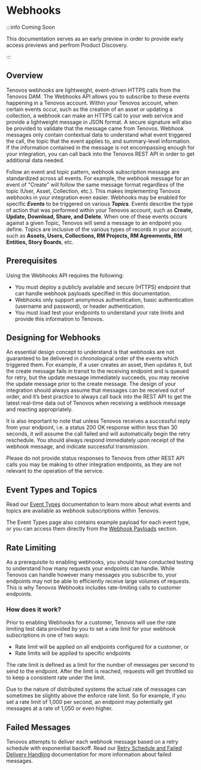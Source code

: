# Webhooks

:::info Coming Soon

This documentation serves as an early preview in order to provide early access previews and perfrom Product Discovery. 

:::

## Overview

Tenovos webhooks are lightweight, event-driven HTTPS calls from the Tenovos DAM. The Webhooks API allows you to subscribe to these events happening in a Tenovos account.  Within your Tenovos account, when certain events occur, such as the creation of an asset or updating a collection, a webhook can make an HTTPS call to your web service and provide a lightweight message in JSON format.  A secure signature will also be provided to validate that the message came from Tenovos.  Webhook messages only contain contextual data to understand what event triggered the call, the topic that the event applies to, and summary-level information.  If the information contained in the message is not encompassing enough for your integration, you can call back into the Tenovos REST API in order to get additional data needed.

Follow an event and topic pattern, webhook subscription message are standardized across all events.  For example, the webhook message for an event of "Create" will follow the same message format regardless of the topic (User, Asset, Collection, etc.).  This makes implementing Tenovos webhooks in your integration even easier.  Webhooks may be enabled for specific ***Events*** to be triggered on various ***Topics***.  Events describe the type of action that was performed within your Tenovos account, 
such as **Create, Update, Download, Share, and Delete**.  When one of these events occurs against a given Topic, Tenovos will send a message to an endpoint you define.  Topics are inclusive of the various types of records in your account, such as **Assets, Users, Collections, RM Projects, RM Agreements, RM Entities, Story Boards**, etc. 

## Prerequisites

Using the Webhooks API requires the following:

- You must deploy a publicly available and secure (HTTPS) endpoint that can handle webhook payloads specified in this documentation.  
- Webhooks only support anonymous authentication, basic authentication (username and password), or header authentication.
- You must load test your endpoints to understand your rate limits and provide this information to Tenovos.

## Designing for Webhooks

An essential design concept to understand is that webhooks are not guaranteed to be delivered in chronological order of the events which triggered them. For example, if a user creates an asset, then updates it, but the create message fails in transit to the receiving endpoint and is queued for retry, but the update message immediately succeeds, you may receive the update message prior to the create message. The design of your integration should always assume that messages can be received out of order, and it’s best practice to always call back into the REST API to get the latest real-time data out of Tenovos when receiving a webhook message and reacting appropriately.

It is also important to note that unless Tenovos receives a successful reply from your endpoint, i.e. a status 200 OK response within less than 30 seconds, it will assume the call failed and will automatically begin the retry reschedule. You should always respond immediately upon receipt of the webhook message, and indicate successful transmission.

Please do not provide status responses to Tenovos from other REST API calls you may be making to other integration endpoints, as they are not relevant to the operation of the service.

## Event Types and Topics

Read our [Event Types](event-types.md) documentation to learn more about what events and topics are available as webhook subscriptions within Tenovos.

The Event Types page also contains example payload for each event type, or you can access them directly from the [Webhook Payloads](https://api.tenovos.com/developer-portal/webhooks/responses) section.

## Rate Limiting

As a prerequisite to enabling webhooks, you should have conducted testing to understand how many requests your endpoints can handle.  While Tenovos can handle however many messages you subscribe to, your endpoints may not be able to efficiently receive large volumes of requests. This is why Tenovos Webhooks includes rate-limiting calls to customer endpoints.  

### How does it work?

Prior to enabling Webhooks for a customer, Tenovos will use the rate limiting test data provided by you to set a rate limit for your webhook subscriptions in one of two ways:

- Rate limit will be applied on all endpoints configured for a customer, or 
- Rate limits will be applied to specific endpoints

The rate limit is defined as a limit for the number of messages per second to send to the endpoint. After the limit is reached, requests will get throttled so to keep a consistent rate under the limit.

Due to the nature of distributed systems the actual rate of messages can sometimes be slightly above the enforce rate limit. So for example, if you set a rate limit of 1,000 per second, an endpoint may potentially get messages at a rate of 1,050 or even higher.

## Failed Messages

Tenovos attempts to deliver each webhook message based on a retry schedule with exponential backoff.  Read our [Retry Schedule and Failed Delivery Handling](retry-schedule.md) documentation for more information about failed messages.
